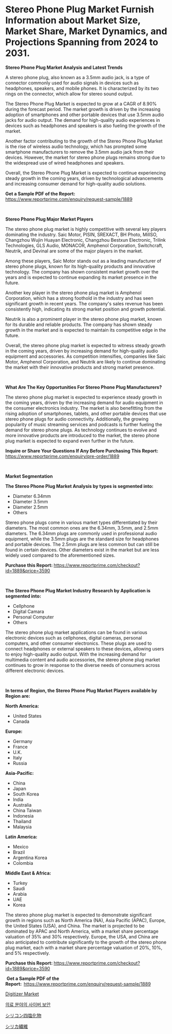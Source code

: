 <p><h1>Stereo Phone Plug Market Furnish Information about Market Size, Market Share, Market Dynamics, and Projections Spanning from 2024 to 2031.</h1></p><p><strong>Stereo Phone Plug Market Analysis and Latest Trends</strong></p>
<p><p>A stereo phone plug, also known as a 3.5mm audio jack, is a type of connector commonly used for audio signals in devices such as headphones, speakers, and mobile phones. It is characterized by its two rings on the connector, which allow for stereo sound output.</p><p>The Stereo Phone Plug Market is expected to grow at a CAGR of 8.90% during the forecast period. The market growth is driven by the increasing adoption of smartphones and other portable devices that use 3.5mm audio jacks for audio output. The demand for high-quality audio experiences in devices such as headphones and speakers is also fueling the growth of the market.</p><p>Another factor contributing to the growth of the Stereo Phone Plug Market is the rise of wireless audio technology, which has prompted some smartphone manufacturers to remove the 3.5mm audio jack from their devices. However, the market for stereo phone plugs remains strong due to the widespread use of wired headphones and speakers.</p><p>Overall, the Stereo Phone Plug Market is expected to continue experiencing steady growth in the coming years, driven by technological advancements and increasing consumer demand for high-quality audio solutions.</p></p>
<p><strong>Get a Sample PDF of the Report:&nbsp;</strong> <a href="https://www.reportprime.com/enquiry/request-sample/1889">https://www.reportprime.com/enquiry/request-sample/1889</a></p>
<p>&nbsp;</p>
<p><strong>Stereo Phone Plug Major Market Players</strong></p>
<p><p>The stereo phone plug market is highly competitive with several key players dominating the industry. Saic Motor, PISIN, SREXACT, BH Photo, MillSO, Changzhou Wujin Huayan Electronic, Changzhou Bestxun Electronic, Trilink Technologies, GLS Audio, MONACOR, Amphenol Corporation, Switchcraft, Neutrik, and Devinal are some of the major players in the market.</p><p>Among these players, Saic Motor stands out as a leading manufacturer of stereo phone plugs, known for its high-quality products and innovative technology. The company has shown consistent market growth over the years and is expected to continue expanding its market presence in the future.</p><p>Another key player in the stereo phone plug market is Amphenol Corporation, which has a strong foothold in the industry and has seen significant growth in recent years. The company's sales revenue has been consistently high, indicating its strong market position and growth potential.</p><p>Neutrik is also a prominent player in the stereo phone plug market, known for its durable and reliable products. The company has shown steady growth in the market and is expected to maintain its competitive edge in the future.</p><p>Overall, the stereo phone plug market is expected to witness steady growth in the coming years, driven by increasing demand for high-quality audio equipment and accessories. As competition intensifies, companies like Saic Motor, Amphenol Corporation, and Neutrik are likely to continue dominating the market with their innovative products and strong market presence.</p></p>
<p>&nbsp;</p>
<p><strong>What Are The Key Opportunities For Stereo Phone Plug Manufacturers?</strong></p>
<p><p>The stereo phone plug market is expected to experience steady growth in the coming years, driven by the increasing demand for audio equipment in the consumer electronics industry. The market is also benefitting from the rising adoption of smartphones, tablets, and other portable devices that use stereo phone plugs for audio connectivity. Additionally, the growing popularity of music streaming services and podcasts is further fueling the demand for stereo phone plugs. As technology continues to evolve and more innovative products are introduced to the market, the stereo phone plug market is expected to expand even further in the future.</p></p>
<p><strong>Inquire or Share Your Questions If Any Before Purchasing This Report:</strong> <a href="https://www.reportprime.com/enquiry/pre-order/1889">https://www.reportprime.com/enquiry/pre-order/1889</a></p>
<p>&nbsp;</p>
<p><strong>Market Segmentation</strong></p>
<p><strong>The Stereo Phone Plug Market Analysis by types is segmented into:</strong></p>
<p><ul><li>Diameter 6.34mm</li><li>Diameter 3.5mm</li><li>Diameter 2.5mm</li><li>Others</li></ul></p>
<p><p>Stereo phone plugs come in various market types differentiated by their diameters. The most common ones are the 6.34mm, 3.5mm, and 2.5mm diameters. The 6.34mm plugs are commonly used in professional audio equipment, while the 3.5mm plugs are the standard size for headphones and portable devices. The 2.5mm plugs are less common but can still be found in certain devices. Other diameters exist in the market but are less widely used compared to the aforementioned sizes.</p></p>
<p><strong>Purchase this Report:&nbsp;</strong><a href="https://www.reportprime.com/checkout?id=1889&price=3590">https://www.reportprime.com/checkout?id=1889&price=3590</a></p>
<p>&nbsp;</p>
<p><strong>The Stereo Phone Plug Market Industry Research by Application is segmented into:</strong></p>
<p><ul><li>Cellphone</li><li>Digital Camara</li><li>Personal Computer</li><li>Others</li></ul></p>
<p><p>The stereo phone plug market applications can be found in various electronic devices such as cellphones, digital cameras, personal computers, and other consumer electronics. These plugs are used to connect headphones or external speakers to these devices, allowing users to enjoy high-quality audio output. With the increasing demand for multimedia content and audio accessories, the stereo phone plug market continues to grow in response to the diverse needs of consumers across different electronic devices.</p></p>
<p>&nbsp;</p>
<p><strong>In terms of Region, the Stereo Phone Plug Market Players available by Region are:</strong></p>
<p>
    <p> <strong> North America: </strong>
        <ul>
            <li>United States</li>
            <li>Canada</li>
        </ul>
        </p> 
    <p> <strong> Europe: </strong>
        <ul>
            <li>Germany</li>
            <li>France</li>
            <li>U.K.</li>
            <li>Italy</li>
            <li>Russia</li>
        </ul>
        </p> 
    <p> <strong> Asia-Pacific: </strong>
        <ul>
            <li>China</li>
            <li>Japan</li>
            <li>South Korea</li>
            <li>India</li>
            <li>Australia</li>
            <li>China Taiwan</li>
            <li>Indonesia</li>
            <li>Thailand</li>
            <li>Malaysia</li>
        </ul>
        </p> 
    <p> <strong> Latin America: </strong>
        <ul>
            <li>Mexico</li>
            <li>Brazil</li>
            <li>Argentina Korea</li>
            <li>Colombia</li>
        </ul>
        </p> 
    <p> <strong> Middle East & Africa: </strong>
        <ul>
            <li>Turkey</li>
            <li>Saudi</li>
            <li>Arabia</li>
            <li>UAE</li>
            <li>Korea</li>
        </ul>
    </p>
    </p>
<p><p>The stereo phone plug market is expected to demonstrate significant growth in regions such as North America (NA), Asia Pacific (APAC), Europe, the United States (USA), and China. The market is projected to be dominated by APAC and North America, with a market share percentage valuation of 35% and 30% respectively. Europe, the USA, and China are also anticipated to contribute significantly to the growth of the stereo phone plug market, each with a market share percentage valuation of 20%, 10%, and 5% respectively.</p></p>
<p><strong>Purchase this Report: </strong><a href="https://www.reportprime.com/checkout?id=1889&price=3590">https://www.reportprime.com/checkout?id=1889&price=3590</a></p>
<p>&nbsp;<strong>Get a Sample PDF of the Report:&nbsp;&nbsp;</strong><a href="https://www.reportprime.com/enquiry/request-sample/1889">https://www.reportprime.com/enquiry/request-sample/1889</a></p>
<p><strong></strong></p>
<p><p><a href="https://github.com/eeaveuhhh/Market-Research-Report-List-2/blob/main/digitizer-market.md">Digitizer Market</a></p><p><a href="https://github.com/TobyKub4685/Market-Research-Report-List-1/blob/main/64255529754.md">의료 분야의 사이버 보안</a></p><p><a href="https://github.com/moulafa/Market-Research-Report-List-1/blob/main/962367110569.md">シリコン四塩化物</a></p><p><a href="https://github.com/nxboeu02965442/Market-Research-Report-List-1/blob/main/427060210568.md">シリカ繊維</a></p></p>